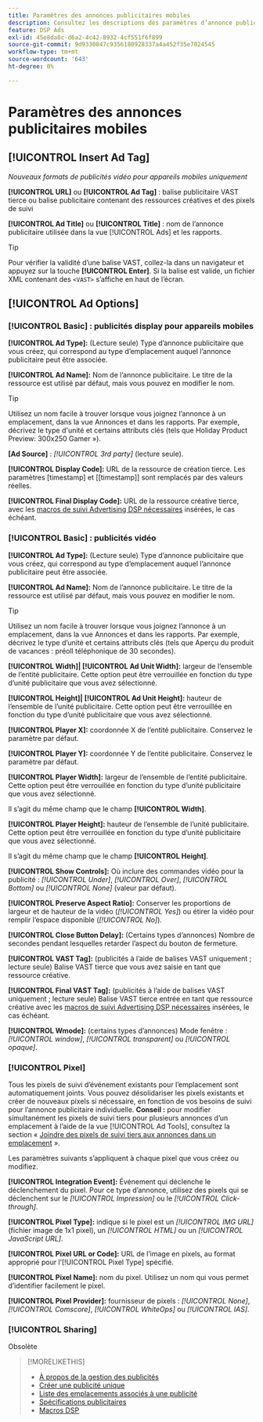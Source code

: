 ```yaml
---
title: Paramètres des annonces publicitaires mobiles
description: Consultez les descriptions des paramètres d’annonce publicitaire disponibles pour les annonces publicitaires mobiles.
feature: DSP Ads
exl-id: 45e8da8c-d6a2-4c42-8932-4cf551f6f899
source-git-commit: 9d9330847c9356180928337a4a452f35e7024545
workflow-type: tm+mt
source-wordcount: '643'
ht-degree: 0%

---
```


# Paramètres des annonces publicitaires mobiles

## [!UICONTROL Insert Ad Tag]

*Nouveaux formats de publicités vidéo pour appareils mobiles uniquement*

**[!UICONTROL URL]** ou **[!UICONTROL Ad Tag]** : balise publicitaire VAST tierce ou balise publicitaire contenant des ressources créatives et des pixels de suivi

**[!UICONTROL Ad Title]** ou **[!UICONTROL Title]** : nom de l’annonce publicitaire utilisée dans la vue [!UICONTROL Ads] et les rapports.

>[!TIP]
>
> Pour vérifier la validité d’une balise VAST, collez-la dans un navigateur et appuyez sur la touche **[!UICONTROL Enter]**. Si la balise est valide, un fichier XML contenant des `<VAST>` s’affiche en haut de l’écran.

## [!UICONTROL Ad Options]

### [!UICONTROL Basic] : publicités display pour appareils mobiles

**[!UICONTROL Ad Type]:** (Lecture seule) Type d’annonce publicitaire que vous créez, qui correspond au type d’emplacement auquel l’annonce publicitaire peut être associée.

**[!UICONTROL Ad Name]:** Nom de l’annonce publicitaire. Le titre de la ressource est utilisé par défaut, mais vous pouvez en modifier le nom.

>[!TIP]
>
> Utilisez un nom facile à trouver lorsque vous joignez l’annonce à un emplacement, dans la vue Annonces et dans les rapports. Par exemple, décrivez le type d&#39;unité et certains attributs clés (tels que Holiday Product Preview: 300x250 Gamer »).

**\[Ad Source\]** : *[!UICONTROL 3rd party]* (lecture seule).

**[!UICONTROL Display Code]:** URL de la ressource de création tierce. Les paramètres [timestamp] et [[timestamp]] sont remplacés par des valeurs réelles.

**[!UICONTROL Final Display Code]:** URL de la ressource créative tierce, avec les [macros de suivi Advertising DSP nécessaires](/help/dsp/campaign-management/macros.md) insérées, le cas échéant.

### [!UICONTROL Basic] : publicités vidéo

**[!UICONTROL Ad Type]:** (Lecture seule) Type d’annonce publicitaire que vous créez, qui correspond au type d’emplacement auquel l’annonce publicitaire peut être associée.

**[!UICONTROL Ad Name]:** Nom de l’annonce publicitaire. Le titre de la ressource est utilisé par défaut, mais vous pouvez en modifier le nom.

>[!TIP]
>
> Utilisez un nom facile à trouver lorsque vous joignez l’annonce à un emplacement, dans la vue Annonces et dans les rapports. Par exemple, décrivez le type d’unité et certains attributs clés (tels que Aperçu du produit de vacances : préoll téléphonique de 30 secondes).

**[!UICONTROL Width]| [!UICONTROL Ad Unit Width]:** largeur de l’ensemble de l’entité publicitaire. Cette option peut être verrouillée en fonction du type d’unité publicitaire que vous avez sélectionné.

**[!UICONTROL Height]| [!UICONTROL Ad Unit Height]:** hauteur de l’ensemble de l’unité publicitaire. Cette option peut être verrouillée en fonction du type d’unité publicitaire que vous avez sélectionné.

**[!UICONTROL Player X]:** coordonnée X de l’entité publicitaire. Conservez le paramètre par défaut.

**[!UICONTROL Player Y]:** coordonnée Y de l’entité publicitaire. Conservez le paramètre par défaut.

**[!UICONTROL Player Width]:** largeur de l’ensemble de l’entité publicitaire. Cette option peut être verrouillée en fonction du type d’unité publicitaire que vous avez sélectionné.

Il s’agit du même champ que le champ **[!UICONTROL Width]**.

**[!UICONTROL Player Height]:** hauteur de l’ensemble de l’unité publicitaire. Cette option peut être verrouillée en fonction du type d’unité publicitaire que vous avez sélectionné.

Il s’agit du même champ que le champ **[!UICONTROL Height]**.

**[!UICONTROL Show Controls]:** Où inclure des commandes vidéo pour la publicité : *[!UICONTROL Under]*, *[!UICONTROL Over]*, *[!UICONTROL Bottom]* ou *[!UICONTROL None]* (valeur par défaut).

**[!UICONTROL Preserve Aspect Ratio]:** Conserver les proportions de largeur et de hauteur de la vidéo (*[!UICONTROL Yes]*) ou étirer la vidéo pour remplir l’espace disponible (*[!UICONTROL No]*).

**[!UICONTROL Close Button Delay]:** (Certains types d’annonces) Nombre de secondes pendant lesquelles retarder l’aspect du bouton de fermeture.

**[!UICONTROL VAST Tag]:** (publicités à l’aide de balises VAST uniquement ; lecture seule) Balise VAST tierce que vous avez saisie en tant que ressource créative.

**[!UICONTROL Final VAST Tag]:** (publicités à l’aide de balises VAST uniquement ; lecture seule) Balise VAST tierce entrée en tant que ressource créative avec les [macros de suivi Advertising DSP nécessaires](/help/dsp/campaign-management/macros.md) insérées, le cas échéant.

**[!UICONTROL Wmode]:** (certains types d’annonces) Mode fenêtre : *[!UICONTROL window]*, *[!UICONTROL transparent]* ou *[!UICONTROL opaque]*.

### [!UICONTROL Pixel]

Tous les pixels de suivi d’événement existants pour l’emplacement sont automatiquement joints. Vous pouvez désolidariser les pixels existants et créer de nouveaux pixels si nécessaire, en fonction de vos besoins de suivi pour l’annonce publicitaire individuelle. **Conseil :** pour modifier simultanément les pixels de suivi tiers pour plusieurs annonces d’un emplacement à l’aide de la vue [!UICONTROL Ad Tools], consultez la section « [Joindre des pixels de suivi tiers aux annonces dans un emplacement](/help/dsp/campaign-management/ads/ad-pixel-attach-detach.md#attach-pixels-ads) ».

Les paramètres suivants s’appliquent à chaque pixel que vous créez ou modifiez.

**[!UICONTROL Integration Event]:** Événement qui déclenche le déclenchement du pixel. Pour ce type d’annonce, utilisez des pixels qui se déclenchent sur le *[!UICONTROL Impression]* ou le *[!UICONTROL Click-through]*.

**[!UICONTROL Pixel Type]:** indique si le pixel est un *[!UICONTROL IMG URL]* (fichier image de 1x1 pixel), un *[!UICONTROL HTML]* ou un *[!UICONTROL JavaScript URL]*.

**[!UICONTROL Pixel URL or Code]:** URL de l’image en pixels, au format approprié pour l’[!UICONTROL Pixel Type] spécifié.

**[!UICONTROL Pixel Name]:** nom du pixel. Utilisez un nom qui vous permet d’identifier facilement le pixel.

**[!UICONTROL Pixel Provider]:** fournisseur de pixels : *[!UICONTROL None]*, *[!UICONTROL Comscore]*, *[!UICONTROL WhiteOps]* ou *[!UICONTROL IAS]*.

### [!UICONTROL Sharing]

Obsolète

>[!MORELIKETHIS]
>
>* [À propos de la gestion des publicités](ad-about.md)
>* [Créer une publicité unique](ad-create.md)
>* [Liste des emplacements associés à une publicité](/help/dsp/campaign-management/ads/ad-list-placements.md)
>* [Spécifications publicitaires](ad-specs.md)
>* [Macros DSP](/help/dsp/campaign-management/macros.md)
